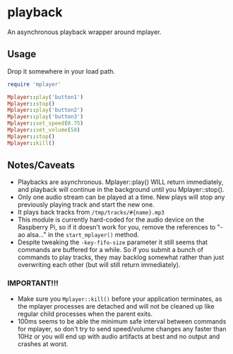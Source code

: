 playback
========

An asynchronous playback wrapper around mplayer.

## Usage
Drop it somewhere in your load path.

```ruby
require 'mplayer'

Mplayer::play('button1')
Mplayer::stop()
Mplayer::play('button2')
Mplayer::play('button3')
Mplayer::set_speed(0.75)
Mplayer::set_volume(50)
Mplayer::stop()
Mplayer::kill()
```

## Notes/Caveats
* Playbacks are asynchronous. Mplayer::play() WILL return immediately, and playback will continue in the background until you Mplayer::stop().
* Only one audio stream can be played at a time. New plays will stop any previously playing track and start the new one.
* It plays back tracks from ```/tmp/tracks/#{name}.mp3```
* This module is currently hard-coded for the audio device on the Raspberry Pi, so if it doesn't work for you, remove the references to "-ao alsa..." in the ```start_mplayer()``` method.
* Despite tweaking the ```-key-fifo-size``` parameter it still seems that commands are buffered for a while. So if you submit a bunch of commands to play tracks, they may backlog somewhat rather than just overwriting each other (but will still return immediately).

### IMPORTANT!!!
* Make sure you ```Mplayer::kill()``` before your application terminates, as the mplayer processes are detached and will not be cleaned up like regular child processes when the parent exits.
* 100ms seems to be able the minimum safe interval between commands for mplayer, so don't try to send speed/volume changes any faster than 10Hz or you will end up with audio artifacts at best and no output and crashes at worst.
